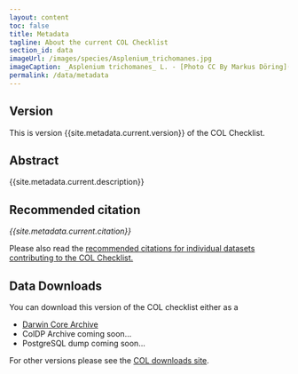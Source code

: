 ```yaml
---
layout: content
toc: false
title: Metadata
tagline: About the current COL Checklist
section_id: data
imageUrl: /images/species/Asplenium_trichomanes.jpg
imageCaption: _Asplenium trichomanes_ L. - [Photo CC By Markus Döring](https://www.inaturalist.org/observations/15132827)
permalink: /data/metadata
---
```


## Version

This is version {{site.metadata.current.version}} of the COL Checklist.

## Abstract

{{site.metadata.current.description}}

## Recommended citation

<i>{{site.metadata.current.citation}}</i>

Please also read the 
<a href="/about/colusage#recommended-citations">recommended citations for individual datasets contributing to the COL Checklist.</a>

## Data Downloads
You can download this version of the COL checklist either as a 
 - [Darwin Core Archive](https://download.catalogueoflife.org/col/monthly/{{site.metadata.current.version}}_dwca.zip)
 - ColDP Archive coming soon...
 - PostgreSQL dump coming soon...

For other versions please see the [COL downloads site](https://download.catalogueoflife.org/col/).
